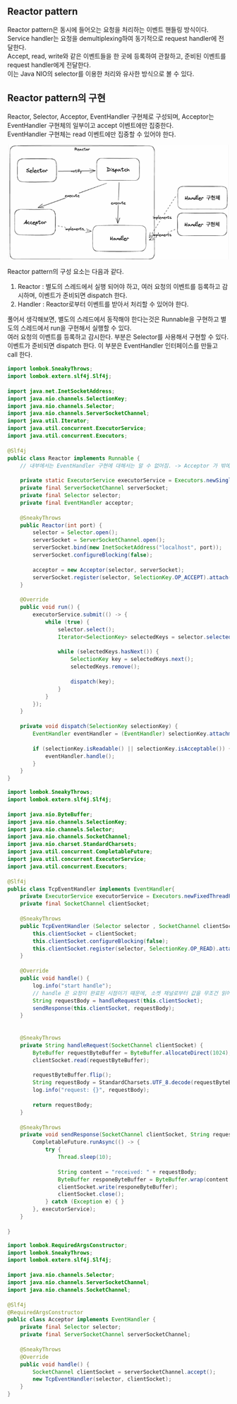 ## Reactor pattern
Reactor pattern은 동시에 들어오는 요청을 처리하는 이벤트 핸들링 방식이다.  
Service handler는 요청을 demultiplexing하여 동기적으로 request handler에 전달한다.  
Accept, read, write와 같은 이벤트들을 한 곳에 등록하여 관찰하고, 준비된 이벤트를 request handler에게 전달한다.  
이는 Java NIO의 selector를 이용한 처리와 유사한 방식으로 볼 수 있다.

## Reactor pattern의 구현
Reactor, Selector, Acceptor, EventHandler 구현체로 구성되며, Acceptor는 EventHandler 구현체의 일부이고 accept 이벤트에만 집중한다.  
EventHandler 구현체는 read 이벤트에만 집중할 수 있어야 한다.  

![reactor_pattern_구현](img/Reactor_pattern.png)  

Reactor pattern의 구성 요소는 다음과 같다.
1. Reactor : 별도의 스레드에서 실행 되어야 하고, 여러 요청의 이벤트를 등록하고 감시하며, 이벤트가 준비되면 dispatch 한다.
2. Handler : Reactor로부터 이벤트를 받아서 처리할 수 있어야 한다.

풀어서 생각해보면, 별도의 스레드에서 동작해야 한다는것은 Runnable을 구현하고 별도의 스레드에서 run을 구현해서 실행할 수 있다.  
여러 요청의 이벤트를 등록하고 감시한다. 부분은 Selector를 사용해서 구현할 수 있다.  
이벤트가 준비되면 dispatch 한다. 이 부분은 EventHandler 인터페이스를 만들고 call 한다.

````java
import lombok.SneakyThrows;
import lombok.extern.slf4j.Slf4j;

import java.net.InetSocketAddress;
import java.nio.channels.SelectionKey;
import java.nio.channels.Selector;
import java.nio.channels.ServerSocketChannel;
import java.util.Iterator;
import java.util.concurrent.ExecutorService;
import java.util.concurrent.Executors;

@Slf4j
public class Reactor implements Runnable { 
    // 내부에서는 EventHandler 구현에 대해서는 알 수 없어짐. -> Acceptor 가 밖에서 구현되고 주입만 받기 떄문

    private static ExecutorService executorService = Executors.newSingleThreadExecutor();
    private final ServerSocketChannel serverSocket;
    private final Selector selector;
    private final EventHandler acceptor;

    @SneakyThrows
    public Reactor(int port) {
        selector = Selector.open();
        serverSocket = ServerSocketChannel.open();
        serverSocket.bind(new InetSocketAddress("localhost", port));
        serverSocket.configureBlocking(false);

        acceptor = new Acceptor(selector, serverSocket);
        serverSocket.register(selector, SelectionKey.OP_ACCEPT).attach(acceptor);
    }

    @Override
    public void run() {
        executorService.submit(() -> {
            while (true) {
                selector.select();
                Iterator<SelectionKey> selectedKeys = selector.selectedKeys().iterator();

                while (selectedKeys.hasNext()) {
                    SelectionKey key = selectedKeys.next();
                    selectedKeys.remove();

                    dispatch(key);
                }
            }
        });
    }

    private void dispatch(SelectionKey selectionKey) {
        EventHandler eventHandler = (EventHandler) selectionKey.attachment();

        if (selectionKey.isReadable() || selectionKey.isAcceptable()) {
            eventHandler.handle();
        }
    }
}
````
````java
import lombok.SneakyThrows;
import lombok.extern.slf4j.Slf4j;

import java.nio.ByteBuffer;
import java.nio.channels.SelectionKey;
import java.nio.channels.Selector;
import java.nio.channels.SocketChannel;
import java.nio.charset.StandardCharsets;
import java.util.concurrent.CompletableFuture;
import java.util.concurrent.ExecutorService;
import java.util.concurrent.Executors;

@Slf4j
public class TcpEventHandler implements EventHandler{
    private ExecutorService executorService = Executors.newFixedThreadPool(50);
    private final SocketChannel clientSocket;

    @SneakyThrows
    public TcpEventHandler (Selector selector , SocketChannel clientSocket) {
        this.clientSocket = clientSocket;
        this.clientSocket.configureBlocking(false);
        this.clientSocket.register(selector, SelectionKey.OP_READ).attach(this);
    }

    @Override
    public void handle() {
        log.info("start handle");
        // handle 은 요청이 완료된 시점이기 떄문에, 소켓 채널로부터 값을 무조건 읽어와도 된다.
        String requestBody = handleRequest(this.clientSocket);
        sendResponse(this.clientSocket, requestBody);
    }


    @SneakyThrows
    private String handleRequest(SocketChannel clientSocket) {
        ByteBuffer requestByteBuffer = ByteBuffer.allocateDirect(1024);
        clientSocket.read(requestByteBuffer);

        requestByteBuffer.flip();
        String requestBody = StandardCharsets.UTF_8.decode(requestByteBuffer).toString();
        log.info("request: {}", requestBody);

        return requestBody;
    }

    @SneakyThrows
    private void sendResponse(SocketChannel clientSocket, String requestBody) {
        CompletableFuture.runAsync(() -> {
            try {
                Thread.sleep(10);

                String content = "received: " + requestBody;
                ByteBuffer responeByteBuffer = ByteBuffer.wrap(content.getBytes());
                clientSocket.write(responeByteBuffer);
                clientSocket.close();
            } catch (Exception e) { }
        }, executorService);
    }

}

````
````java
import lombok.RequiredArgsConstructor;
import lombok.SneakyThrows;
import lombok.extern.slf4j.Slf4j;

import java.nio.channels.Selector;
import java.nio.channels.ServerSocketChannel;
import java.nio.channels.SocketChannel;

@Slf4j
@RequiredArgsConstructor
public class Acceptor implements EventHandler {
    private final Selector selector;
    private final ServerSocketChannel serverSocketChannel;

    @SneakyThrows
    @Override
    public void handle() {
        SocketChannel clientSocket = serverSocketChannel.accept();
        new TcpEventHandler(selector, clientSocket);
    }
}
````
